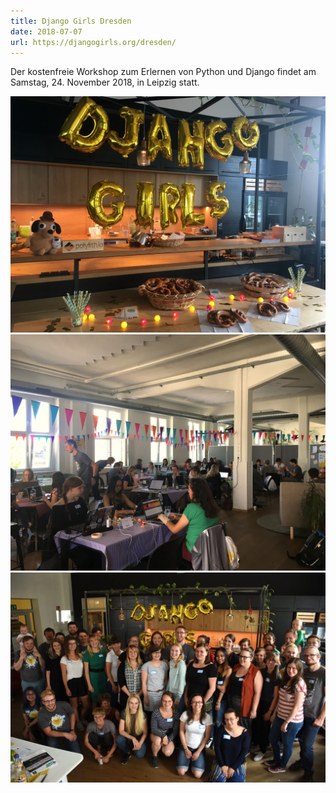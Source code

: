 ```yaml
---
title: Django Girls Dresden
date: 2018-07-07
url: https://djangogirls.org/dresden/
---
```


Der kostenfreie Workshop zum Erlernen von Python und Django findet am Samstag, 24. November 2018, in Leipzig statt.

![](./dg-dresden_1.jpg)
![](./dg-dresden_2.jpg)
![](./dg-dresden_3.jpg)
